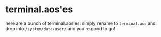 # terminal.aos'es

here are a bunch of terminal.aos'es. simply rename to `terminal.aos` and drop into `/system/data/user/` and you're good to go!